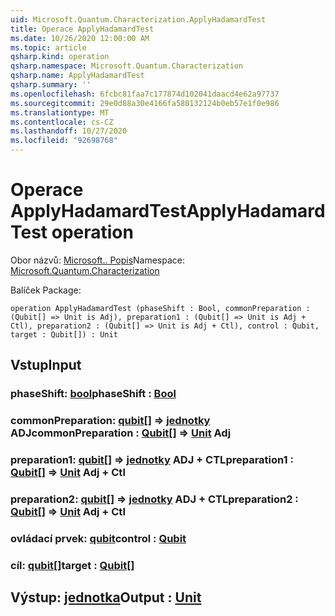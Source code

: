 ```yaml
---
uid: Microsoft.Quantum.Characterization.ApplyHadamardTest
title: Operace ApplyHadamardTest
ms.date: 10/26/2020 12:00:00 AM
ms.topic: article
qsharp.kind: operation
qsharp.namespace: Microsoft.Quantum.Characterization
qsharp.name: ApplyHadamardTest
qsharp.summary: ''
ms.openlocfilehash: 6fcbc81faa7c177874d102041daacd4e62a97737
ms.sourcegitcommit: 29e0d88a30e4166fa580132124b0eb57e1f0e986
ms.translationtype: MT
ms.contentlocale: cs-CZ
ms.lasthandoff: 10/27/2020
ms.locfileid: "92698768"
---
```

# <a name="applyhadamardtest-operation"></a><span data-ttu-id="a9eb1-102">Operace ApplyHadamardTest</span><span class="sxs-lookup"><span data-stu-id="a9eb1-102">ApplyHadamardTest operation</span></span>

<span data-ttu-id="a9eb1-103">Obor názvů: [Microsoft.. Popis](xref:Microsoft.Quantum.Characterization)</span><span class="sxs-lookup"><span data-stu-id="a9eb1-103">Namespace: [Microsoft.Quantum.Characterization](xref:Microsoft.Quantum.Characterization)</span></span>

<span data-ttu-id="a9eb1-104">Balíček [](https://nuget.org/packages/)</span><span class="sxs-lookup"><span data-stu-id="a9eb1-104">Package: [](https://nuget.org/packages/)</span></span>




```qsharp
operation ApplyHadamardTest (phaseShift : Bool, commonPreparation : (Qubit[] => Unit is Adj), preparation1 : (Qubit[] => Unit is Adj + Ctl), preparation2 : (Qubit[] => Unit is Adj + Ctl), control : Qubit, target : Qubit[]) : Unit
```


## <a name="input"></a><span data-ttu-id="a9eb1-105">Vstup</span><span class="sxs-lookup"><span data-stu-id="a9eb1-105">Input</span></span>

### <a name="phaseshift--bool"></a><span data-ttu-id="a9eb1-106">phaseShift: [bool](xref:microsoft.quantum.lang-ref.bool)</span><span class="sxs-lookup"><span data-stu-id="a9eb1-106">phaseShift : [Bool](xref:microsoft.quantum.lang-ref.bool)</span></span>




### <a name="commonpreparation--qubit--unit-adj"></a><span data-ttu-id="a9eb1-107">commonPreparation: [qubit](xref:microsoft.quantum.lang-ref.qubit)[] => [jednotky](xref:microsoft.quantum.lang-ref.unit) ADJ</span><span class="sxs-lookup"><span data-stu-id="a9eb1-107">commonPreparation : [Qubit](xref:microsoft.quantum.lang-ref.qubit)[] => [Unit](xref:microsoft.quantum.lang-ref.unit) Adj</span></span>




### <a name="preparation1--qubit--unit-adj--ctl"></a><span data-ttu-id="a9eb1-108">preparation1: [qubit](xref:microsoft.quantum.lang-ref.qubit)[] => [jednotky](xref:microsoft.quantum.lang-ref.unit) ADJ + CTL</span><span class="sxs-lookup"><span data-stu-id="a9eb1-108">preparation1 : [Qubit](xref:microsoft.quantum.lang-ref.qubit)[] => [Unit](xref:microsoft.quantum.lang-ref.unit) Adj + Ctl</span></span>




### <a name="preparation2--qubit--unit-adj--ctl"></a><span data-ttu-id="a9eb1-109">preparation2: [qubit](xref:microsoft.quantum.lang-ref.qubit)[] => [jednotky](xref:microsoft.quantum.lang-ref.unit) ADJ + CTL</span><span class="sxs-lookup"><span data-stu-id="a9eb1-109">preparation2 : [Qubit](xref:microsoft.quantum.lang-ref.qubit)[] => [Unit](xref:microsoft.quantum.lang-ref.unit) Adj + Ctl</span></span>




### <a name="control--qubit"></a><span data-ttu-id="a9eb1-110">ovládací prvek: [qubit](xref:microsoft.quantum.lang-ref.qubit)</span><span class="sxs-lookup"><span data-stu-id="a9eb1-110">control : [Qubit](xref:microsoft.quantum.lang-ref.qubit)</span></span>




### <a name="target--qubit"></a><span data-ttu-id="a9eb1-111">cíl: [qubit](xref:microsoft.quantum.lang-ref.qubit)[]</span><span class="sxs-lookup"><span data-stu-id="a9eb1-111">target : [Qubit](xref:microsoft.quantum.lang-ref.qubit)[]</span></span>





## <a name="output--unit"></a><span data-ttu-id="a9eb1-112">Výstup: [jednotka](xref:microsoft.quantum.lang-ref.unit)</span><span class="sxs-lookup"><span data-stu-id="a9eb1-112">Output : [Unit](xref:microsoft.quantum.lang-ref.unit)</span></span>

